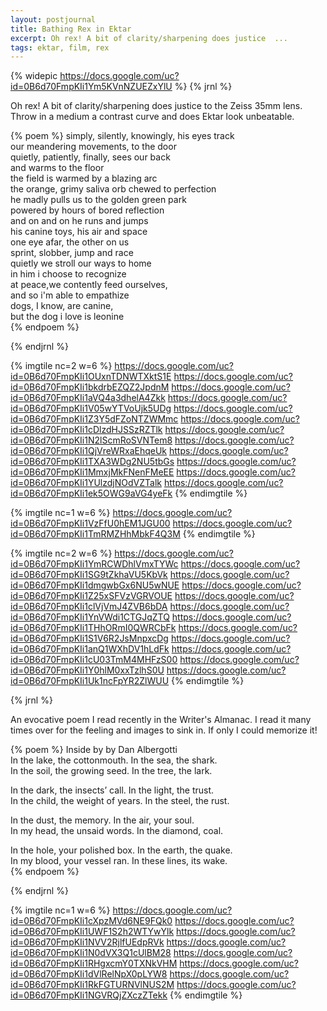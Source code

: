 ```yaml
---
layout: postjournal
title: Bathing Rex in Ektar
excerpt: Oh rex! A bit of clarity/sharpening does justice  ...
tags: ektar, film, rex
---
```


{% widepic https://docs.google.com/uc?id=0B6d70FmpKIi1Ym5KVnNZUEZxYlU %}
{% jrnl %}


Oh rex! A bit of clarity/sharpening does justice to the Zeiss 35mm lens. Throw in a medium a contrast curve
and does Ektar look unbeatable.

{% poem %}
simply, silently, knowingly,  his eyes track  
our meandering movements, to the door  
quietly, patiently, finally, sees our back  
and  warms  to the floor  
the field is warmed by a blazing  arc  
the orange, grimy saliva orb chewed to perfection  
he madly pulls us to the golden green park  
powered by hours of bored reflection  
and on and on he runs and jumps  
his canine toys, his air and space  
one eye afar, the other on us  
sprint, slobber, jump and race  
quietly we stroll our ways to home  
in him i choose to recognize  
at peace,we contently feed ourselves,  
and so i'm able to  empathize  
dogs, I know, are canine,   
but the dog i love is leonine  
{% endpoem %}

{% endjrnl %}



{% imgtile nc=2 w=6 %}
https://docs.google.com/uc?id=0B6d70FmpKIi1OUxnTDNWTXktS1E https://docs.google.com/uc?id=0B6d70FmpKIi1bkdrbEZQZ2JpdnM 
https://docs.google.com/uc?id=0B6d70FmpKIi1aVQ4a3dhelA4Zkk https://docs.google.com/uc?id=0B6d70FmpKIi1V05wYTVoUjk5UDg 
https://docs.google.com/uc?id=0B6d70FmpKIi1Z3Y5dFZoNTZWMmc https://docs.google.com/uc?id=0B6d70FmpKIi1cDlzdHJSSzRZTlk 
https://docs.google.com/uc?id=0B6d70FmpKIi1N2lScmRoSVNTem8 https://docs.google.com/uc?id=0B6d70FmpKIi1QjVreWRxaEhqeUk 
https://docs.google.com/uc?id=0B6d70FmpKIi1TXA3WDg2NU5tbGs https://docs.google.com/uc?id=0B6d70FmpKIi1MmxjMkFNenFMeEE
https://docs.google.com/uc?id=0B6d70FmpKIi1YUlzdjNOdVZTalk https://docs.google.com/uc?id=0B6d70FmpKIi1ek5OWG9aVG4yeFk
{% endimgtile %}

{% imgtile nc=1 w=6 %}
https://docs.google.com/uc?id=0B6d70FmpKIi1VzFfU0hEM1JGU00 https://docs.google.com/uc?id=0B6d70FmpKIi1TmRMZHhMbkF4Q3M
{% endimgtile %}

{% imgtile nc=2 w=6 %}
https://docs.google.com/uc?id=0B6d70FmpKIi1YmRCWDhlVmxTYWc https://docs.google.com/uc?id=0B6d70FmpKIi1SG9tZkhaVU5KbVk 
https://docs.google.com/uc?id=0B6d70FmpKIi1dmgwbGx6NU5wNUE https://docs.google.com/uc?id=0B6d70FmpKIi1Z25xSFVzVGRVOUE 
https://docs.google.com/uc?id=0B6d70FmpKIi1clVjVmJ4ZVB6bDA https://docs.google.com/uc?id=0B6d70FmpKIi1YnVWdi1CTGJqZTQ 
https://docs.google.com/uc?id=0B6d70FmpKIi1THhORmI0QWRCbFk https://docs.google.com/uc?id=0B6d70FmpKIi1S1V6R2JsMnpxcDg 
https://docs.google.com/uc?id=0B6d70FmpKIi1anQ1WXhDV1hLdFk https://docs.google.com/uc?id=0B6d70FmpKIi1cU03TmM4MHFzS00 
https://docs.google.com/uc?id=0B6d70FmpKIi1Y0hlM0xxTzlhS0U https://docs.google.com/uc?id=0B6d70FmpKIi1Uk1ncFpYR2ZlWUU 
{% endimgtile %}


{% jrnl %}

 An evocative poem I read recently in the Writer's Almanac. I read it
 many times over for the feeling and images to sink in. If only I
 could memorize it!


{% poem %}
Inside by by Dan Albergotti  
In the lake, the cottonmouth. In the sea, the shark.  
In the soil, the growing seed. In the tree, the lark.
  
In the dark, the insects’ call. In the light, the trust.  
In the child, the weight of years. In the steel, the rust.  
  
In the dust, the memory. In the air, your soul.  
In my head, the unsaid words. In the diamond, coal.  
  
In the hole, your polished box. In the earth, the quake.  
In my blood, your vessel ran. In these lines, its wake.  
{% endpoem %}

{% endjrnl %}

{% imgtile nc=1 w=6 %}
https://docs.google.com/uc?id=0B6d70FmpKIi1cXpzMVd6NE9FQk0 https://docs.google.com/uc?id=0B6d70FmpKIi1UWF1S2h2WTYwYlk
https://docs.google.com/uc?id=0B6d70FmpKIi1NVV2RjlfUEdpRVk https://docs.google.com/uc?id=0B6d70FmpKIi1N0dVX3Q1cUlBM28
https://docs.google.com/uc?id=0B6d70FmpKIi1RHgxcmY0TXNkVHM https://docs.google.com/uc?id=0B6d70FmpKIi1dVlRelNpX0pLYW8
https://docs.google.com/uc?id=0B6d70FmpKIi1RkFGTURNVlNUS2M https://docs.google.com/uc?id=0B6d70FmpKIi1NGVRQjZXczZTekk
{% endimgtile %}


